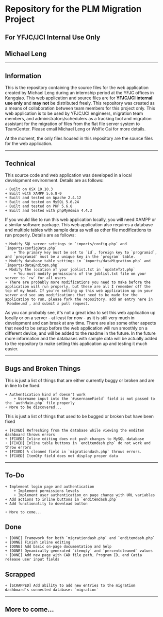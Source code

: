 # Repository for the PLM Migration Project

## For YFJC/JCI Internal Use Only
## Michael Leng


---

## Information

This is the repository containing the source files for the web application created by Michael Leng during an internship period at the YFJC offices in Kangqiao. This web application and source files are for __YFJC/JCI internal use only__ and __may not__ be distributed freely. This repository was created as a means of collaboration between team members for this project only. This web application is to be used by YFJC/JCI engineers, migration team members, and administrators/schedulers as a tracking tool and migration assistant for the migration of files from the flat file server system to TeamCenter. Please email Michael Leng or Wolfix Cai for more details.

At the moment, the only files housed in this repository are the source files for the web application.


---

## Technical

This source code and web application was developed in a local development environment. Details are as follows:

	+ Built on OSX 10.10.3
	+ Built with XAMPP 5.6.8-0
	+ Built and tested on Apache 2.4.12
	+ Built and tested on MySQL 5.6.24
	+ Built and tested on PHP 5.6.8
	+ Built and tested with phpMyAdmin 4.4.3

If you would like to run this web application locally, you will need XAMPP or a similar software package. This web application also requires a database and multiple tables with sample data as well as other file modifications to run properly. Details are as follows:

	+ Modify SQL server settings in `imports/config.php` and `imports/configData.php`
		+ The primary key must be set to `id`, foreign key to `programid`, and `programid` must be a unique key in the `program` table.
	+ Modify database table settings in `imports/dataMigration.php` and `imports/dataEnditem.php`
	+ Modify the location of your joblist.txt in `updateTxt.php`
		+ You must modify permissions of the joblist.txt file on your server to `rw` for all users
	+ There are probably more modifications you need to make before the application will run properly, but these are all I remember off the top of my head. If you're setting up this web application up on your server and see any modifications that need to be made for the application to run, please fork the repository, add an entry here in `Readme.md`, and submit a pull request.

As you can probably see, it's not a great idea to set this web application up locally or on a server - at least for now - as it is still very much in development and can break at any time. There are also some other aspects that need to be setup before the web application will run smoothly on a different device, and will be added to the readme in the future. In the future more information and the databases with sample data will be actually added to the repository to make setting this application up and testing it much easier.


---

## Bugs and Broken Things

This is just a list of things that are either currently buggy or broken and are in line to be fixed.

	+ Authentication kind of doesn't work
		+ Username input into the `#usernameField` field is not passed to the `authMain.php` file properly
	+ More to be discovered...

This is just a list of things that used to be bugged or broken but have been fixed

	+ [FIXED] Refreshing from the database while viewing the enditem dashboard throws errors
	+ [FIXED] Inline editing does not push changes to MySQL database
	+ [FIXED] Inline table buttons in `enditemdash.php` do not work and throw errors
	+ [FIXED] % cleaned field in `migrationdash.php` throws errors.
	+ [FIXED] ItemQty field does not display proper data


---

## To-Do

	+ Implement login page and authentication
		+ Implement permissions levels
		+ Implement user authentication on page change with URL variables
	+ Add actions to inline buttons in `enditemdash.php`
	+ Add functionality to download button

	+ More to come...

## Done

	+ [DONE] Framework for both `migrationdash.php` and `enditemdash.php`
	+ [DONE] Finish inline editing
	+ [DONE] Add basic on-page documentation and help
	+ [DONE] Dynamically generated `itemqty` and `percentcleaned` values
	+ [DONE] Add new page with CAD file path, Program ID, and Catia release user input fields

## Scrapped
	
	+ [SCRAPPED] Add ability to add new entries to the migration dashboard's connected database: `migration`


---

## More to come...